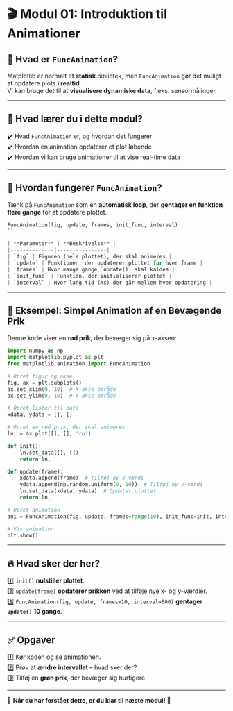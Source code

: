 # 🎬 Modul 01: Introduktion til Animationer

## 📌 Hvad er `FuncAnimation`?
Matplotlib er normalt et **statisk** bibliotek, men `FuncAnimation` gør det muligt at opdatere plots **i realtid**.  
Vi kan bruge det til at **visualisere dynamiske data**, f.eks. sensormålinger.

---

## 🎯 Hvad lærer du i dette modul?
✔️ Hvad `FuncAnimation` er, og hvordan det fungerer  
✔️ Hvordan en animation opdaterer et plot løbende  
✔️ Hvordan vi kan bruge animationer til at vise real-time data  

---

## 📌 Hvordan fungerer `FuncAnimation`?
Tænk på `FuncAnimation` som en **automatisk loop**, der **gentager en funktion flere gange** for at opdatere plottet.
```python
FuncAnimation(fig, update, frames, init_func, interval)
``

| **Parameter** | **Beskrivelse** |
|--------------|----------------|
| `fig` | Figuren (hele plottet), der skal animeres |
| `update` | Funktionen, der opdaterer plottet for hver frame |
| `frames` | Hvor mange gange `update()` skal kaldes |
| `init_func` | Funktion, der initialiserer plottet |
| `interval` | Hvor lang tid (ms) der går mellem hver opdatering |
```
---

## 🔹 Eksempel: Simpel Animation af en Bevægende Prik
Denne kode viser en **rød prik**, der bevæger sig på x-aksen:

```python
import numpy as np
import matplotlib.pyplot as plt
from matplotlib.animation import FuncAnimation

# Opret figur og akse
fig, ax = plt.subplots()
ax.set_xlim(0, 10)  # X-akse område
ax.set_ylim(0, 10)  # Y-akse område

# Opret lister til data
xdata, ydata = [], []

# Opret en rød prik, der skal animeres
ln, = ax.plot([], [], 'ro')

def init():
    ln.set_data([], [])
    return ln,

def update(frame):
    xdata.append(frame)  # Tilføj ny x-værdi
    ydata.append(np.random.uniform(0, 10))  # Tilføj ny y-værdi
    ln.set_data(xdata, ydata)  # Opdater plottet
    return ln,

# Opret animation
ani = FuncAnimation(fig, update, frames=range(10), init_func=init, interval=500, blit=True)

# Vis animation
plt.show()
```

---

## 🔥 Hvad sker der her?
1️⃣ `init()` **nulstiller plottet**.  
2️⃣ `update(frame)` **opdaterer prikken** ved at tilføje nye x- og y-værdier.  
3️⃣ `FuncAnimation(fig, update, frames=10, interval=500)` **gentager `update()` 10 gange**.

---

## ✅ Opgaver
1️⃣ Kør koden og se animationen.  
2️⃣ Prøv at **ændre intervallet** – hvad sker der?  
3️⃣ Tilføj en **grøn prik**, der bevæger sig hurtigere.

---

🔹 **Når du har forstået dette, er du klar til næste modul! 🚀**
